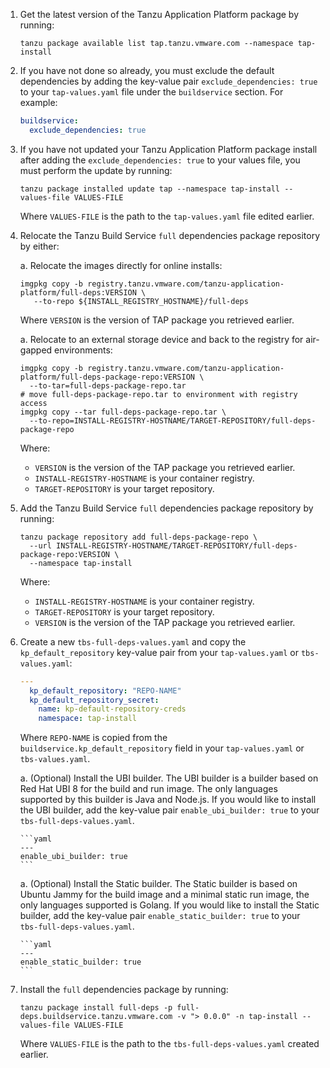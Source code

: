 1. Get the latest version of the Tanzu Application Platform package by running:

    ```console
    tanzu package available list tap.tanzu.vmware.com --namespace tap-install
    ```

1. If you have not done so already, you must exclude the default dependencies by adding the
   key-value pair `exclude_dependencies: true` to your `tap-values.yaml` file under the
   `buildservice` section. For example:

    ```yaml
    buildservice:
      exclude_dependencies: true
    ```

1. If you have not updated your Tanzu Application Platform package install after adding the `exclude_dependencies: true` to your values file, you must perform the update by running:

    ```console
    tanzu package installed update tap --namespace tap-install --values-file VALUES-FILE
    ```

    Where `VALUES-FILE` is the path to the `tap-values.yaml` file edited earlier.

1. Relocate the Tanzu Build Service `full` dependencies package repository by either:

   a. Relocate the images directly for online installs:

      ```console
      imgpkg copy -b registry.tanzu.vmware.com/tanzu-application-platform/full-deps:VERSION \
         --to-repo ${INSTALL_REGISTRY_HOSTNAME}/full-deps
      ```

      Where `VERSION` is the version of TAP package you retrieved earlier.

   a. Relocate to an external storage device and back to the registry for air-gapped environments:

      ```console
      imgpkg copy -b registry.tanzu.vmware.com/tanzu-application-platform/full-deps-package-repo:VERSION \
        --to-tar=full-deps-package-repo.tar
      # move full-deps-package-repo.tar to environment with registry access
      imgpkg copy --tar full-deps-package-repo.tar \
        --to-repo=INSTALL-REGISTRY-HOSTNAME/TARGET-REPOSITORY/full-deps-package-repo
      ```

      Where:

      - `VERSION` is the version of the TAP package you retrieved earlier.
      - `INSTALL-REGISTRY-HOSTNAME` is your container registry.
      - `TARGET-REPOSITORY` is your target repository.


1. Add the Tanzu Build Service `full` dependencies package repository by running:

    ```console
    tanzu package repository add full-deps-package-repo \
      --url INSTALL-REGISTRY-HOSTNAME/TARGET-REPOSITORY/full-deps-package-repo:VERSION \
      --namespace tap-install
    ```

    Where:

    - `INSTALL-REGISTRY-HOSTNAME` is your container registry.
    - `TARGET-REPOSITORY` is your target repository.
    - `VERSION` is the version of the TAP package you retrieved earlier.

1. Create a new `tbs-full-deps-values.yaml` and copy the `kp_default_repository`
   key-value pair from your `tap-values.yaml` or `tbs-values.yaml`:

   ```yaml
   ---
     kp_default_repository: "REPO-NAME"
     kp_default_repository_secret:
       name: kp-default-repository-creds
       namespace: tap-install
   ```

   Where `REPO-NAME` is copied from the `buildservice.kp_default_repository` field in your
   `tap-values.yaml` or `tbs-values.yaml`.

   a. (Optional) Install the UBI builder. The UBI builder is a builder based on Red
      Hat UBI 8 for the build and run image. The only languages supported by this
      builder is Java and Node.js. If you would like to install the UBI builder,
      add the key-value pair `enable_ubi_builder: true` to your `tbs-full-deps-values.yaml`.

       ```yaml
       ---
       enable_ubi_builder: true
       ```

   a. (Optional) Install the Static builder. The Static builder is based on Ubuntu
      Jammy for the build image and a minimal static run image, the only languages
      supported is Golang. If you would like to install the Static builder,
      add the key-value pair `enable_static_builder: true` to your `tbs-full-deps-values.yaml`.

       ```yaml
       ---
       enable_static_builder: true
       ```
1. Install the `full` dependencies package by running:

    ```console
    tanzu package install full-deps -p full-deps.buildservice.tanzu.vmware.com -v "> 0.0.0" -n tap-install --values-file VALUES-FILE
    ```

    Where `VALUES-FILE` is the path to the `tbs-full-deps-values.yaml` created earlier.
